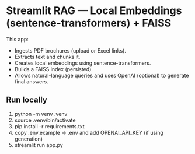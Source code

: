 # Streamlit RAG — Local Embeddings (sentence-transformers) + FAISS

This app:
- Ingests PDF brochures (upload or Excel links).
- Extracts text and chunks it.
- Creates local embeddings using sentence-transformers.
- Builds a FAISS index (persisted).
- Allows natural-language queries and uses OpenAI (optional) to generate final answers.

## Run locally
1. python -m venv .venv
2. source .venv/bin/activate
3. pip install -r requirements.txt
4. copy .env.example -> .env and add OPENAI_API_KEY (if using generation)
5. streamlit run app.py
